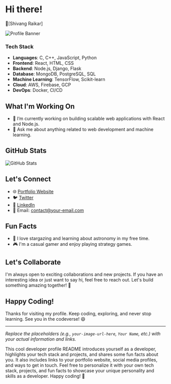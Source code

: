 # Hi there! 
👋[Shivang Raikar]

![Profile Banner]()

### Tech Stack

- **Languages**: C, C++, JavaScript, Python
- **Frontend**: React, HTML, CSS
- **Backend**: Node.js, Django, Flask
- **Database**: MongoDB, PostgreSQL, SQL
- **Machine Learning**: TensorFlow, Scikit-learn
- **Cloud**: AWS, Firebase, GCP
- **DevOps**: Docker, CI/CD

## What I'm Working On

- 🔭 I’m currently working on building scalable web applications with React and Node.js.
- 💬 Ask me about anything related to web development and machine learning.

## GitHub Stats

![GitHub Stats](https://github-readme-stats.vercel.app/api?username=shivangraikar&show_icons=true&hide=prs,issues,contribs&count_private=true)

## Let's Connect

- 🌐 [Portfolio Website](https://shivangraikar.github.io)
- 🐦 [Twitter](https://twitter.com/your-twitter-handle)
- 💼 [LinkedIn](https://www.linkedin.com/in/shivang-raikar/)
- 📧 Email: contact@your-email.com

## Fun Facts

- 🔭 I love stargazing and learning about astronomy in my free time.
- 🎮 I'm a casual gamer and enjoy playing strategy games.

## Let's Collaborate

I'm always open to exciting collaborations and new projects. If you have an interesting idea or just want to say hi, feel free to reach out. Let's build something amazing together! 🚀

## Happy Coding!

Thanks for visiting my profile. Keep coding, exploring, and never stop learning. See you in the codeverse! 😄

---
_Replace the placeholders (e.g., `your-image-url-here`, `Your Name`, etc.) with your actual information and links._

This cool developer profile README introduces yourself as a developer, highlights your tech stack and projects, and shares some fun facts about you. It also includes links to your portfolio website, social media profiles, and ways to get in touch. Feel free to personalize it with your own tech stack, projects, and fun facts to showcase your unique personality and skills as a developer. Happy coding! 🚀
